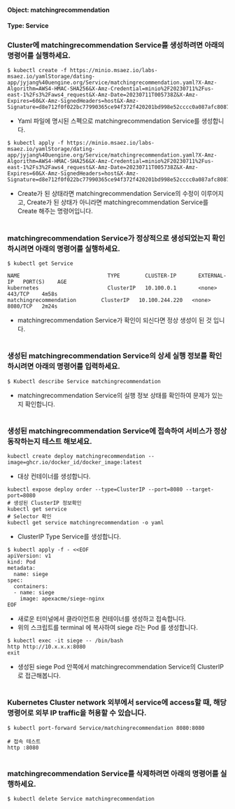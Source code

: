 
#### Object: matchingrecommendation
#### Type: Service

### Cluster에 matchingrecommendation Service를 생성하려면 아래의 명령어를 실행하세요.

```
$ kubectl create -f https://minio.msaez.io/labs-msaez.io/yamlStorage/dating-app/jyjang%40uengine.org/Service/matchingrecommendation.yaml?X-Amz-Algorithm=AWS4-HMAC-SHA256&X-Amz-Credential=minio%2F20230711%2Fus-east-1%2Fs3%2Faws4_request&X-Amz-Date=20230711T005738Z&X-Amz-Expires=60&X-Amz-SignedHeaders=host&X-Amz-Signature=d8e712f0f022bc77990365ce94f372f420201bd998e52cccc0a087afc80874c0
```
- Yaml 파일에 명시된 스펙으로 matchingrecommendation Service를 생성합니다.  

```
$ kubectl apply -f https://minio.msaez.io/labs-msaez.io/yamlStorage/dating-app/jyjang%40uengine.org/Service/matchingrecommendation.yaml?X-Amz-Algorithm=AWS4-HMAC-SHA256&X-Amz-Credential=minio%2F20230711%2Fus-east-1%2Fs3%2Faws4_request&X-Amz-Date=20230711T005738Z&X-Amz-Expires=60&X-Amz-SignedHeaders=host&X-Amz-Signature=d8e712f0f022bc77990365ce94f372f420201bd998e52cccc0a087afc80874c0
```
- Create가 된 상태라면 matchingrecommendation Service의 수정이 이루어지고, Create가 된 상태가 아니라면 matchingrecommendation Service를 Create 해주는 명령어입니다.
#

### matchingrecommendation Service가 정상적으로 생성되었는지 확인하시려면 아래의 명령어를 실행하세요.

```
$ kubectl get Service

NAME                            TYPE        CLUSTER-IP       EXTERNAL-IP   PORT(S)    AGE
kubernetes                      ClusterIP   10.100.0.1       <none>        443/TCP    4m58s
matchingrecommendation        ClusterIP   10.100.244.220   <none>        8080/TCP   2m24s

```
- matchingrecommendation Service가 확인이 되신다면 정상 생성이 된 것 입니다.
#

### 생성된 matchingrecommendation Service의 상세 실행 정보를 확인하시려면 아래의 명령어를 입력하세요.

```
$ Kubectl describe Service matchingrecommendation
```
- matchingrecommendation Service의 실행 정보 상태를 확인하여 문제가 있는지 확인합니다.
#

### 생성된 matchingrecommendation Service에 접속하여 서비스가 정상 동작하는지 테스트 해보세요.

```
kubectl create deploy matchingrecommendation --image=ghcr.io/docker_id/docker_image:latest
```
- 대상 컨테이너를 생성합니다.  

```
kubectl expose deploy order --type=ClusterIP --port=8080 --target-port=8080
# 생성된 ClusterIP 정보확인
kubectl get service 
# Selector 확인
kubectl get service matchingrecommendation -o yaml
```
- ClusterIP Type Service를 생성합니다.

```
$ kubectl apply -f - <<EOF
apiVersion: v1
kind: Pod
metadata:
  name: siege
spec:
  containers:
  - name: siege
    image: apexacme/siege-nginx
EOF
```
- 새로운 터미널에서 클라이언트용 컨테이너를 생성하고 접속합니다.
- 위의 스크립트를 terminal 에 복사하여 siege 라는 Pod 를 생성합니다.  

```
$ kubectl exec -it siege -- /bin/bash
http http://10.x.x.x:8080
exit
```
- 생성된 siege Pod 안쪽에서 matchingrecommendation Service의 ClusterIP로 접근해봅니다.
#

### Kubernetes Cluster network 외부에서 service에 access할 때, 해당 명령어로 외부 IP traffic을 허용할 수 있습니다.

```
$ kubectl port-forward Service/matchingrecommendation 8080:8080

# 접속 테스트
http :8080
```
#

### matchingrecommendation Service를 삭제하려면 아래의 명령어를 실행하세요.

```
$ kubectl delete Service matchingrecommendation
```
#


